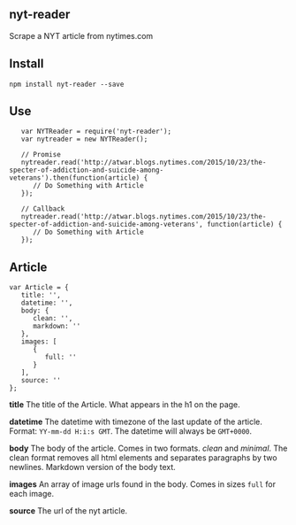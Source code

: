 nyt-reader
----------

Scrape a NYT article from nytimes.com


## Install

```
npm install nyt-reader --save
```

## Use

```
   var NYTReader = require('nyt-reader');
   var nytreader = new NYTReader();

   // Promise
   nytreader.read('http://atwar.blogs.nytimes.com/2015/10/23/the-specter-of-addiction-and-suicide-among-veterans').then(function(article) {
      // Do Something with Article
   });

   // Callback
   nytreader.read('http://atwar.blogs.nytimes.com/2015/10/23/the-specter-of-addiction-and-suicide-among-veterans', function(article) {
      // Do Something with Article
   });
```

## Article

```
var Article = {
   title: '',
   datetime: '',
   body: {
      clean: '',
      markdown: ''
   },
   images: [
      {
         full: ''
      }
   ],
   source: ''
};
```

**title**
The title of the Article. What appears in the h1 on the page.

**datetime**
The datetime with timezone of the last update of the article. Format: `YY-mm-dd H:i:s GMT`. The datetime will always be `GMT+0000`.

**body**
The body of the article. Comes in two formats. *clean* and *minimal*. The clean format removes all html elements and separates paragraphs by two newlines. Markdown version of the body text.

**images**
An array of image urls found in the body. Comes in sizes `full` for each image.

**source**
The url of the nyt article.